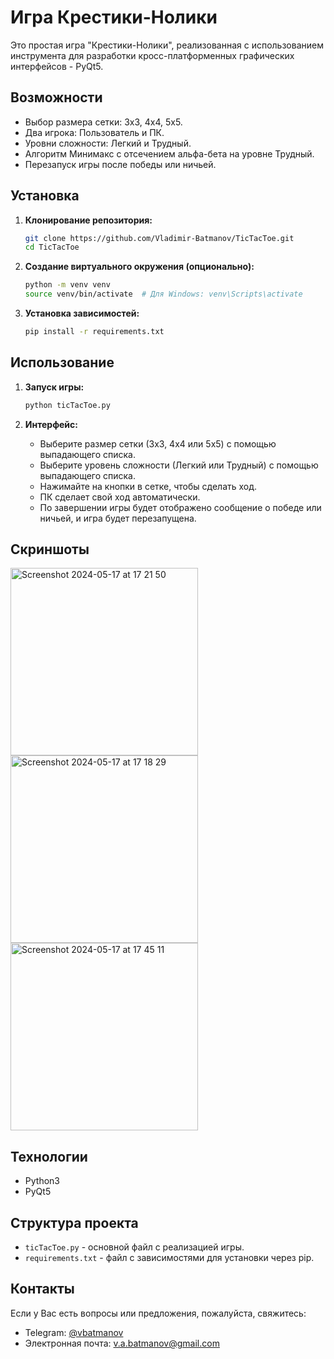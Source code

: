 # Игра Крестики-Нолики

Это простая игра "Крестики-Нолики", реализованная с использованием инструмента для разработки кросс-платформенных графических интерфейсов - PyQt5.

## Возможности
- Выбор размера сетки: 3x3, 4x4, 5x5.
- Два игрока: Пользователь и ПК.
- Уровни сложности: Легкий и Трудный.
- Алгоритм Минимакс с отсечением альфа-бета на уровне Трудный.
- Перезапуск игры после победы или ничьей.

## Установка

1. **Клонирование репозитория:**
    ```sh
    git clone https://github.com/Vladimir-Batmanov/TicTacToe.git
    cd TicTacToe
    ```

2. **Создание виртуального окружения (опционально):**
    ```sh
    python -m venv venv
    source venv/bin/activate  # Для Windows: venv\Scripts\activate
    ```

3. **Установка зависимостей:**
    ```sh
    pip install -r requirements.txt
    ```

## Использование

1. **Запуск игры:**
    ```sh
    python ticTacToe.py
    ```

2. **Интерфейс:**
    - Выберите размер сетки (3x3, 4x4 или 5x5) с помощью выпадающего списка.
    - Выберите уровень сложности (Легкий или Трудный) с помощью выпадающего списка.
    - Нажимайте на кнопки в сетке, чтобы сделать ход.
    - ПК сделает свой ход автоматически.
    - По завершении игры будет отображено сообщение о победе или ничьей, и игра будет перезапущена.

## Скриншоты

<img width="300" alt="Screenshot 2024-05-17 at 17 21 50" src="https://github.com/Vladimir-Batmanov/TicTacToe/assets/45069495/b3553489-57b1-44d5-891f-ee6aa6377bd6">
<img width="300" alt="Screenshot 2024-05-17 at 17 18 29" src="https://github.com/Vladimir-Batmanov/TicTacToe/assets/45069495/d25dd2d7-460f-40a4-ae3f-e4a219ddc64a">
<img width="300" alt="Screenshot 2024-05-17 at 17 45 11" src="https://github.com/Vladimir-Batmanov/TicTacToe/assets/45069495/fe2ef108-c979-445f-8cd5-af21581c532e">


## Технологии

- Python3
- PyQt5

## Структура проекта

- `ticTacToe.py` - основной файл с реализацией игры.
- `requirements.txt` - файл с зависимостями для установки через pip.

## Контакты

Если у Вас есть вопросы или предложения, пожалуйста, свяжитесь:
- Telegram: [@vbatmanov](https://t.me/vbatmanov)
- Электронная почта: v.a.batmanov@gmail.com
